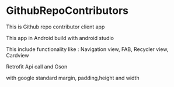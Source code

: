 # GithubRepoContributors

This is Github repo contributor client app

This app in Android build with android studio

This include functionality like : Navigation view, FAB, Recycler view, Cardview

Retrofit Api call and Gson

with google standard margin, padding,height and width


